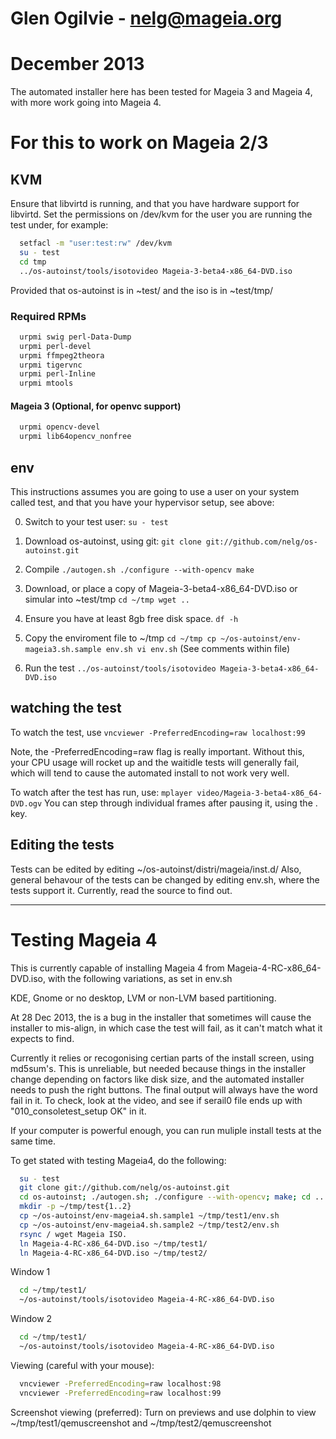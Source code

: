 # Glen Ogilvie - nelg@mageia.org
# December 2013

The automated installer here has been tested for Mageia 3 and Mageia 4,
with more work going into Mageia 4.


# For this to work on Mageia 2/3
## KVM

Ensure that libvirtd is running, and that you have hardware support for libvirtd.
Set the permissions on /dev/kvm for the user you are running the test under, for example:

```bash
  setfacl -m "user:test:rw" /dev/kvm
  su - test
  cd tmp
  ../os-autoinst/tools/isotovideo Mageia-3-beta4-x86_64-DVD.iso
```

Provided that os-autoinst is in ~test/ and the iso is in ~test/tmp/

### Required RPMs
```bash
  urpmi swig perl-Data-Dump
  urpmi perl-devel
  urpmi ffmpeg2theora
  urpmi tigervnc
  urpmi perl-Inline
  urpmi mtools

```
#### Mageia 3 (Optional, for openvc support)
```bash
  urpmi opencv-devel
  urpmi lib64opencv_nonfree
```
## env
This instructions assumes you are going to use a user on your system called test,
and that you have your hypervisor setup, see above:

0.  Switch to your test user:
    `su - test`
1.  Download os-autoinst, using git:
    `git clone git://github.com/nelg/os-autoinst.git`
2.  Compile
    `./autogen.sh
    ./configure --with-opencv
    make`
3.  Download, or place a copy of Mageia-3-beta4-x86_64-DVD.iso or simular into ~test/tmp
    `cd ~/tmp
    wget ..`
4.  Ensure you have at least 8gb free disk space.
    `df -h`
5.  Copy the enviroment file to ~/tmp
    `cd ~/tmp
    cp ~/os-autoinst/env-mageia3.sh.sample env.sh
    vi env.sh` (See comments within file)

6.  Run the test
    `../os-autoinst/tools/isotovideo Mageia-3-beta4-x86_64-DVD.iso`

## watching the test
To watch the test, use
  `vncviewer -PreferredEncoding=raw localhost:99`

Note, the -PreferredEncoding=raw flag is really important.  Without this, your CPU usage will rocket up and the waitidle tests will generally fail, which will tend to cause the automated install to not work very well.


To watch after the test has run, use:
  `mplayer video/Mageia-3-beta4-x86_64-DVD.ogv`
You can step through individual frames after pausing it, using the . key.

## Editing the tests
Tests can be edited by editing ~/os-autoinst/distri/mageia/inst.d/
Also, general behavour of the tests can be changed by editing env.sh, where the tests support it.  Currently, read the source to find out.

- - -

# Testing Mageia 4
This is currently capable of installing Mageia 4 from Mageia-4-RC-x86_64-DVD.iso,
with the following variations, as set in env.sh

KDE, Gnome or no desktop, LVM or non-LVM based partitioning.

At 28 Dec 2013, the is a bug in the installer that sometimes will
cause the installer to mis-align, in which case the test will fail, as it
can't match what it expects to find. 

Currently it relies or recogonising certian parts of the install screen,
using md5sum's.  This is unreliable, but needed because things in the installer
change depending on factors like disk size, and the automated installer
needs to push the right buttons. The final output will always have the word fail in it. 
To check, look at the video, and see if serail0 file ends up with "010_consoletest_setup OK" in it.

If your computer is powerful enough, you can run muliple install tests at the 
same time.  

To get stated with testing Mageia4, do the following:
```bash
  su - test
  git clone git://github.com/nelg/os-autoinst.git
  cd os-autoinst; ./autogen.sh; ./configure --with-opencv; make; cd ..
  mkdir -p ~/tmp/test{1..2}
  cp ~/os-autoinst/env-mageia4.sh.sample1 ~/tmp/test1/env.sh 
  cp ~/os-autoinst/env-mageia4.sh.sample2 ~/tmp/test2/env.sh 
  rsync / wget Mageia ISO.
  ln Mageia-4-RC-x86_64-DVD.iso ~/tmp/test1/
  ln Mageia-4-RC-x86_64-DVD.iso ~/tmp/test2/
```

Window 1
```bash
  cd ~/tmp/test1/
  ~/os-autoinst/tools/isotovideo Mageia-4-RC-x86_64-DVD.iso
```
Window 2
```bash
  cd ~/tmp/test1/
  ~/os-autoinst/tools/isotovideo Mageia-4-RC-x86_64-DVD.iso
```

Viewing (careful with your mouse):
```bash
  vncviewer -PreferredEncoding=raw localhost:98
  vncviewer -PreferredEncoding=raw localhost:99
```

Screenshot viewing (preferred):
  Turn on previews and use dolphin to view ~/tmp/test1/qemuscreenshot and ~/tmp/test2/qemuscreenshot


